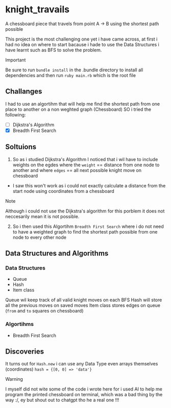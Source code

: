 # knight_travails
A chessboard piece that travels from point A -> B using the shortest path possible

This project is the most challenging one yet i have came across, at first i had no idea on where to start bacause i hade to use the Data Structures i have learnt such as BFS to solve the problem.

> [!IMPORTANT]
> Be sure to run `bundle install` in the .bundle directory to install all dependencies and then run `ruby main.rb` which is the root file

## Challanges

I had to use an algortihm that will help me find the shortest path from one place to another on a non weghted graph (Chessboard)
SO i tried the following:

- [ ] Dijkstra's Algorithm
- [x] Breadth First Search

## Soltuions

1. So as i studied Dijkstra's Algorithm I noticed that i wil have to include weights on the egdes where the `weight` == distance from one node to another and where `edges` == all next possible knight move on chessboard

- I saw this won't work as i could not exactly calculate a distance from the start node using coordinates from a chessboard

> [!NOTE]
> Although i could not use the Dijkstra's algorithm for this porblem it does not neccesarily mean it is not possible.

2. So i then used this Algortihm `Breadth First Search` where i do not need to have a weighted graph to find the shortest path possible from one node to every other node

## Data Structures and Algorithms

### Data Structures
- Queue
- Hash
- Item class

Queue wil keep track of all valid knight moves on each BFS
Hash will store all the previous moves on saved moves
Item class stores edges on queue (`from` and `to` squares on chessboard)

### Algortihms
- Breadth First Search

## Discoveries

It turns out for `Hash.new` i can use any Data Type even arrays themselves (coordinates)
`hash = {[0, 0] => 'data'}`

> [!WARNING]
> I myself did not wite  some of the code i wrote here for i used AI to help me program the printed chessboard on terminal, which was a bad thing by the way :/, ey but shout out to chatgpt tho he a real one !!!

